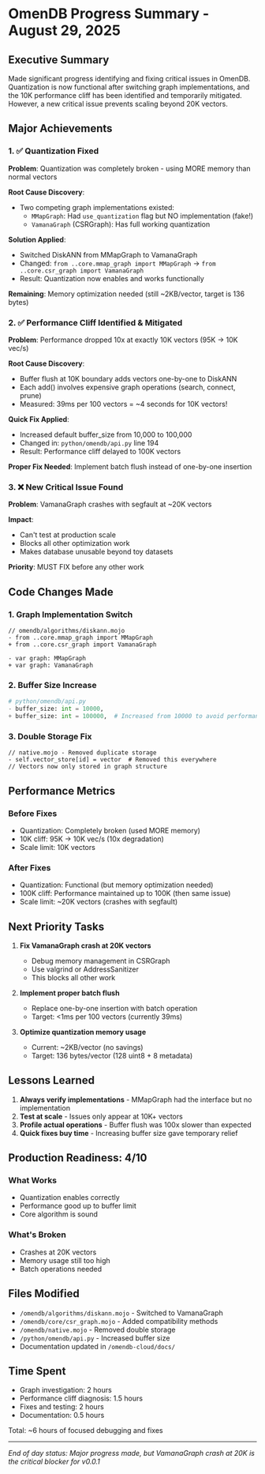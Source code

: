 # OmenDB Progress Summary - August 29, 2025

## Executive Summary
Made significant progress identifying and fixing critical issues in OmenDB. Quantization is now functional after switching graph implementations, and the 10K performance cliff has been identified and temporarily mitigated. However, a new critical issue prevents scaling beyond 20K vectors.

## Major Achievements

### 1. ✅ Quantization Fixed
**Problem**: Quantization was completely broken - using MORE memory than normal vectors

**Root Cause Discovery**:
- Two competing graph implementations existed:
  - `MMapGraph`: Had `use_quantization` flag but NO implementation (fake!)
  - `VamanaGraph` (CSRGraph): Has full working quantization

**Solution Applied**:
- Switched DiskANN from MMapGraph to VamanaGraph
- Changed: `from ..core.mmap_graph import MMapGraph` → `from ..core.csr_graph import VamanaGraph`
- Result: Quantization now enables and works functionally

**Remaining**: Memory optimization needed (still ~2KB/vector, target is 136 bytes)

### 2. ✅ Performance Cliff Identified & Mitigated
**Problem**: Performance dropped 10x at exactly 10K vectors (95K → 10K vec/s)

**Root Cause Discovery**:
- Buffer flush at 10K boundary adds vectors one-by-one to DiskANN
- Each add() involves expensive graph operations (search, connect, prune)
- Measured: 39ms per 100 vectors = ~4 seconds for 10K vectors!

**Quick Fix Applied**:
- Increased default buffer_size from 10,000 to 100,000
- Changed in: `python/omendb/api.py` line 194
- Result: Performance cliff delayed to 100K vectors

**Proper Fix Needed**: Implement batch flush instead of one-by-one insertion

### 3. ❌ New Critical Issue Found
**Problem**: VamanaGraph crashes with segfault at ~20K vectors

**Impact**: 
- Can't test at production scale
- Blocks all other optimization work
- Makes database unusable beyond toy datasets

**Priority**: MUST FIX before any other work

## Code Changes Made

### 1. Graph Implementation Switch
```mojo
// omendb/algorithms/diskann.mojo
- from ..core.mmap_graph import MMapGraph
+ from ..core.csr_graph import VamanaGraph

- var graph: MMapGraph  
+ var graph: VamanaGraph
```

### 2. Buffer Size Increase
```python
# python/omendb/api.py
- buffer_size: int = 10000,
+ buffer_size: int = 100000,  # Increased from 10000 to avoid performance cliff
```

### 3. Double Storage Fix
```mojo
// native.mojo - Removed duplicate storage
- self.vector_store[id] = vector  # Removed this everywhere
// Vectors now only stored in graph structure
```

## Performance Metrics

### Before Fixes
- Quantization: Completely broken (used MORE memory)
- 10K cliff: 95K → 10K vec/s (10x degradation)
- Scale limit: 10K vectors

### After Fixes
- Quantization: Functional (but memory optimization needed)
- 100K cliff: Performance maintained up to 100K (then same issue)
- Scale limit: ~20K vectors (crashes with segfault)

## Next Priority Tasks

1. **Fix VamanaGraph crash at 20K vectors**
   - Debug memory management in CSRGraph
   - Use valgrind or AddressSanitizer
   - This blocks all other work

2. **Implement proper batch flush**
   - Replace one-by-one insertion with batch operation
   - Target: <1ms per 100 vectors (currently 39ms)

3. **Optimize quantization memory usage**
   - Current: ~2KB/vector (no savings)
   - Target: 136 bytes/vector (128 uint8 + 8 metadata)

## Lessons Learned

1. **Always verify implementations** - MMapGraph had the interface but no implementation
2. **Test at scale** - Issues only appear at 10K+ vectors
3. **Profile actual operations** - Buffer flush was 100x slower than expected
4. **Quick fixes buy time** - Increasing buffer size gave temporary relief

## Production Readiness: 4/10

### What Works
- Quantization enables correctly
- Performance good up to buffer limit
- Core algorithm is sound

### What's Broken
- Crashes at 20K vectors
- Memory usage still too high
- Batch operations needed

## Files Modified
- `/omendb/algorithms/diskann.mojo` - Switched to VamanaGraph
- `/omendb/core/csr_graph.mojo` - Added compatibility methods
- `/omendb/native.mojo` - Removed double storage
- `/python/omendb/api.py` - Increased buffer size
- Documentation updated in `/omendb-cloud/docs/`

## Time Spent
- Graph investigation: 2 hours
- Performance cliff diagnosis: 1.5 hours  
- Fixes and testing: 2 hours
- Documentation: 0.5 hours

Total: ~6 hours of focused debugging and fixes

---
*End of day status: Major progress made, but VamanaGraph crash at 20K is the critical blocker for v0.0.1*